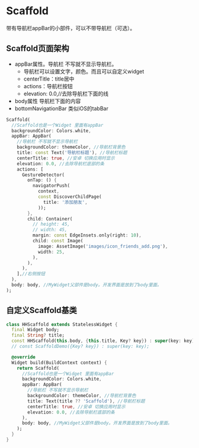 # Scaffold

带有导航栏appBar的小部件，可以不带导航栏（可选）。

## Scaffold页面架构 

- appBar属性。导航栏 不写就不显示导航栏。
  - 导航栏可以设置文字，颜色。而且可以自定义widget
  - centerTitle：title居中
  - actions：导航栏按钮
  - elevation: 0.0,//去除导航栏下面的线
- body属性 导航栏下面的内容
- bottomNavigationBar 类似iOS的tabBar

```dart
Scaffold(
  //Scaffold也是一个Widget 里面有appBar
  backgroundColor: Colors.white,
  appBar: AppBar(
    //导航栏 不写就不显示导航栏
    backgroundColor: themeColor, //导航栏背景色
    title: const Text('导航栏标题'), //导航栏标题
    centerTitle: true, //安卓 切换应用时显示
    elevation: 0.0, //去除导航栏底部的条
    actions: [ 
      GestureDetector(
        onTap: () {
          navigatorPush(
            context,
            const DiscoverChildPage(
              title: '添加朋友',
            ));
        },
        child: Container(
          // height: 45,
          // width: 45,
          margin: const EdgeInsets.only(right: 10),
          child: const Image(
            image: AssetImage('images/icon_friends_add.png'),
            width: 25,
          ),
        ),
      ),
    ],//右侧按钮
  ),
  body: body, //MyWidget父部件是body。开发界面是放到了body里面。
);
```

## 自定义Scaffold基类

```dart
class HHScaffold extends StatelessWidget {
  final Widget body;
  final String? title;
  const HHScaffold(this.body, {this.title, Key? key}) : super(key: key);
  // const ScaffoldDemo({Key? key}) : super(key: key);

  @override
  Widget build(BuildContext context) {
    return Scaffold(
      //Scaffold也是一个Widget 里面有appBar
      backgroundColor: Colors.white,
      appBar: AppBar(
        //导航栏 不写就不显示导航栏
        backgroundColor: themeColor, //导航栏背景色
        title: Text(title ?? 'Scaffold'), //导航栏标题
        centerTitle: true, //安卓 切换应用时显示
        elevation: 0.0, //去除导航栏底部的条
      ),
      body: body, //MyWidget父部件是body。开发界面是放到了body里面。
    );
  }
}
```

